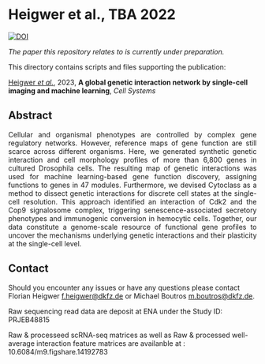 # Heigwer et al., TBA 2022

[![DOI](https://zenodo.org/badge/DOI/10.5281/zenodo.7503943.svg)](https://doi.org/10.5281/zenodo.7503943)

_The paper this repository relates to is currently under preparation._

This directory contains scripts and files supporting the publication: </br>

[Heigwer _et al._](http://LINK_TBA), 2023, **A global genetic interaction network by single-cell imaging and machine learning**, _Cell Systems_

## Abstract

<div style="text-align: justify; vertical-align: middle;">
Cellular and organismal phenotypes are controlled by complex gene regulatory networks. However, reference maps of gene function are still scarce across different organisms. Here, we generated synthetic genetic interaction and cell morphology profiles of more than 6,800 genes in cultured Drosophila cells. The resulting map of genetic interactions was used for machine learning-based gene function discovery, assigning functions to genes in  47 modules. Furthermore, we devised Cytoclass as a method to dissect genetic interactions for discrete cell states at the single-cell resolution. This approach identified an interaction of Cdk2 and the Cop9  signalosome complex, triggering senescence-associated secretory phenotypes and immunogenic conversion in hemocytic cells. Together, our data constitute a genome-scale resource of functional gene profiles to uncover the mechanisms underlying genetic interactions and their plasticity at the single-cell level.
</div>

## Contact

Should you encounter any issues or have any questions please contact Florian Heigwer <f.heigwer@dkfz.de> or Michael Boutros <m.boutros@dkfz.de>.

Raw sequencing read data are deposit at ENA under the Study ID: PRJEB48815

Raw & processeed scRNA-seq matrices as well as Raw & processed well-average interaction feature matrices are availanble at : 10.6084/m9.figshare.14192783

